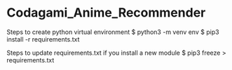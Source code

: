 # Codagami_Anime_Recommender
Steps to create python virtual environment
$ python3 -m venv env
$ pip3 install -r requirements.txt

Steps to update requirements.txt if you install a new module
$ pip3 freeze > requirements.txt